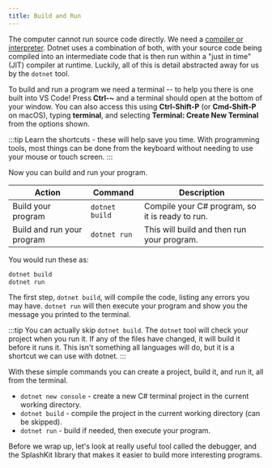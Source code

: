 ```yaml
---
title: Build and Run
---
```


The computer cannot run source code directly.
We need a [compiler or interpreter](../../../1-digital-realities/1-concepts/6-source-code#compilers-and-interpreters).
Dotnet uses a combination of both, with your source code being compiled into an intermediate code that is then run within a "just in time" (JIT) compiler at runtime.
Luckily, all of this is detail abstracted away for us by the `dotnet` tool.

To build and run a program we need a terminal -- to help you there is one built into VS Code! Press **Ctrl-~** and a terminal should open at the bottom of your window. You can also access this using **Ctrl-Shift-P** (or **Cmd-Shift-P** on macOS), typing **terminal**, and selecting **Terminal: Create New Terminal** from the options shown.

:::tip
Learn the shortcuts - these will help save you time. With programming tools, most things can be done from the keyboard without needing to use your mouse or touch screen.
:::

Now you can build and run your program.

| **Action**          | **Command** | **Description**                                     |
| ------------------- | ----------- | --------------------------------------------------- |
| Build your program | `dotnet build`      | Compile your C# program, so it is ready to run. |
| Build and run your program | `dotnet run`      | This will build and then run your program. |

You would run these as:

```sh
dotnet build
dotnet run
```

The first step, `dotnet build`, will compile the code, listing any errors you may have. `dotnet run` will then execute your program and show you the message you printed to the terminal.

:::tip
You can actually skip `dotnet build`. The `dotnet` tool will check your project when you run it. If any of the files have changed, it will build it before it runs it. This isn't something all languages will do, but it is a shortcut we can use with dotnet.
:::

With these simple commands you can create a project, build it, and run it, all from the terminal.

- `dotnet new console` - create a new C# terminal project in the current working directory.
- `dotnet build` - compile the project in the current working directory (can be skipped).
- `dotnet run` - build if needed, then execute your program.

Before we wrap up, let's look at really useful tool called the debugger, and the SplashKit library that makes it easier to build more interesting programs.
